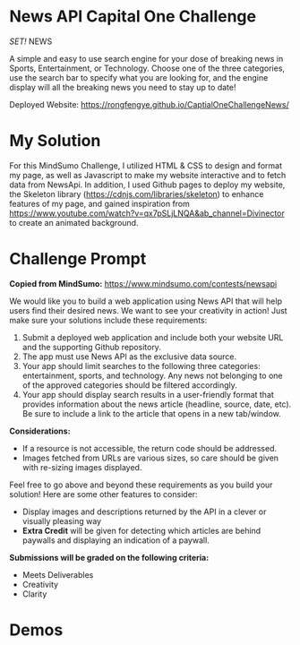 # News API Capital One Challenge
*SET!* NEWS 

A simple and easy to use search engine for your dose of breaking news in Sports, Entertainment, or Technology. Choose one of the three categories, use the search bar to specify what you are looking for, and the engine display will all the breaking news you need to stay up to date!


Deployed Website: https://rongfengye.github.io/CaptialOneChallengeNews/ 

# My Solution
For this MindSumo Challenge, I utilized HTML & CSS to design and format my page, as well as Javascript to make my website interactive and to fetch data from NewsApi. In addition, I used Github pages to deploy my website, the Skeleton library (https://cdnjs.com/libraries/skeleton) to enhance features of my page, and gained inspiration from https://www.youtube.com/watch?v=qx7pSLjLNQA&ab_channel=Divinector to create an animated background.

# Challenge Prompt 
**Copied from MindSumo:** https://www.mindsumo.com/contests/newsapi

We would like you to build a web application using News API that will help users find their desired news. We want to see your creativity in action! Just make sure your solutions include these requirements: 

1. Submit a deployed web application and include both your website URL and the supporting Github repository. 
2. The app must use News API as the exclusive data source.
3. Your app should limit searches to the following three categories: entertainment, sports, and technology. Any news not belonging to one of the approved categories should be filtered accordingly.
4. Your app should display search results in a user-friendly format that provides information about the news article (headline, source, date, etc). Be sure to include a link to the article that opens in a new tab/window.

**Considerations:**
- If a resource is not accessible, the return code should be addressed.
- Images fetched from URLs are various sizes, so care should be given with re-sizing images displayed.

Feel free to go above and beyond these requirements as you build your solution! Here are some other features to consider: 
- Display images and descriptions returned by the API in a clever or visually pleasing way
- **Extra Credit** will be given for detecting which articles are behind paywalls and displaying an indication of a paywall.

**Submissions will be graded on the following criteria:**
- Meets Deliverables
- Creativity
- Clarity

# Demos
